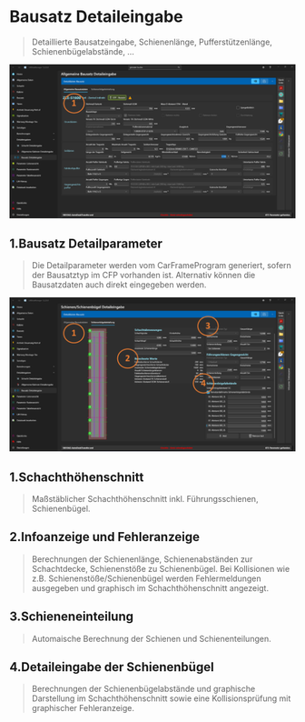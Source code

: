 # Bausatz Detaileingabe

>Detaillierte Bausatzeingabe, Schienenlänge, Pufferstützenlänge, Schienenbügelabstände, …

![image](/LiftDataManager/Docs/HelpImages/image79.png)  

## 1.Bausatz Detailparameter

>Die Detailparameter werden vom CarFrameProgram generiert, sofern der Bausatztyp im CFP vorhanden ist. Alternativ können die Bausatzdaten auch direkt eingegeben werden.

![image](/LiftDataManager/Docs/HelpImages/image80.png)  

## 1.Schachthöhenschnitt

>Maßstäblicher Schachthöhenschnitt inkl. Führungsschienen, Schienenbügel.

## 2.Infoanzeige und Fehleranzeige

>Berechnungen der Schienenlänge, Schienenabständen zur Schachtdecke, Schienenstöße zu Schienenbügel. Bei Kollisionen wie z.B. Schienenstöße/Schienenbügel werden Fehlermeldungen ausgegeben und graphisch im Schachthöhenschnitt angezeigt.

## 3.Schieneneinteilung

>Automaische Berechnung der Schienen und Schienenteilungen.

## 4.Detaileingabe der Schienenbügel

>Berechnungen der Schienenbügelabstände und graphische Darstellung im Schachthöhenschnitt sowie eine Kollisionsprüfung mit graphischer Fehleranzeige.

[//]: # (Tags: Bausatz Detaileingabe | Bausatz Detailparameter | Schachthöhenschnitt | Schieneneinteilung| Detaileingabe der Schienenbügel)  
